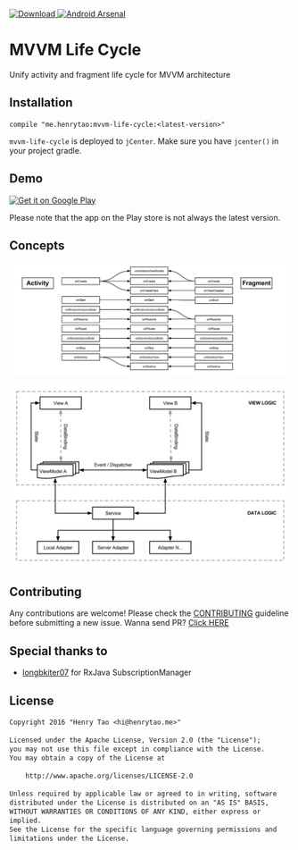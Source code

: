 [ ![Download](https://api.bintray.com/packages/henrytao-me/maven/mvvm-life-cycle/images/download.svg) ](https://bintray.com/henrytao-me/maven/mvvm-life-cycle/_latestVersion) [![Android Arsenal](https://img.shields.io/badge/Android%20Arsenal-mvvm--life--cycle-green.svg?style=true)](https://android-arsenal.com/details/1/3496)

MVVM Life Cycle
================

Unify activity and fragment life cycle for MVVM architecture


## Installation

```
compile "me.henrytao:mvvm-life-cycle:<latest-version>"
```

`mvvm-life-cycle` is deployed to `jCenter`. Make sure you have `jcenter()` in your project gradle.


## Demo

[![Get it on Google Play](https://raw.githubusercontent.com/henrytao-me/mvvm-life-cycle/master/screenshots/google-play.png)](https://play.google.com/store/apps/details?id=me.henrytao.mvvmlifecycle)

Please note that the app on the Play store is not always the latest version.


## Concepts

![Feature](./screenshots/mvvm-life-cycle.jpg)

![Data Flow](./screenshots/mvvm-data-flow.jpg)


## Contributing

Any contributions are welcome!
Please check the [CONTRIBUTING](CONTRIBUTING.md) guideline before submitting a new issue. Wanna send PR? [Click HERE](https://github.com/henrytao-me/mvvm-life-cycle/pulls)


## Special thanks to

- [longbkiter07](https://github.com/longbkiter07) for RxJava SubscriptionManager


## License

    Copyright 2016 "Henry Tao <hi@henrytao.me>"

    Licensed under the Apache License, Version 2.0 (the "License");
    you may not use this file except in compliance with the License.
    You may obtain a copy of the License at

        http://www.apache.org/licenses/LICENSE-2.0

    Unless required by applicable law or agreed to in writing, software
    distributed under the License is distributed on an "AS IS" BASIS,
    WITHOUT WARRANTIES OR CONDITIONS OF ANY KIND, either express or implied.
    See the License for the specific language governing permissions and
    limitations under the License.


